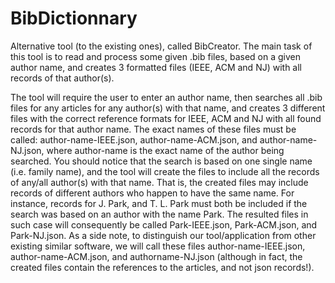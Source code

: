 # BibDictionnary
Alternative tool (to the existing ones), called BibCreator. The main task of this tool is to read and process some given .bib files, based on a given author name, and creates 3 formatted files (IEEE, ACM and NJ) with all records of that author(s). 

The tool will require the user to enter an author name, then searches all .bib files for any articles
for any author(s) with that name, and creates 3 different files with the correct reference formats for IEEE,
ACM and NJ with all found records for that author name. The exact names of these files must be called:
author-name-IEEE.json, author-name-ACM.json, and author-name-NJ.json, where author-name is the
exact name of the author being searched. You should notice that the search is based on one single name
(i.e. family name), and the tool will create the files to include all the records of any/all author(s) with that
name. That is, the created files may include records of different authors who happen to have the same
name. For instance, records for J. Park, and T. L. Park must both be included if the search was based on
an author with the name Park. The resulted files in such case will consequently be called Park-IEEE.json,
Park-ACM.json, and Park-NJ.json. As a side note, to distinguish our tool/application from other existing
similar software, we will call these files author-name-IEEE.json, author-name-ACM.json, and authorname-NJ.json (although in fact, the created files contain the references to the articles, and not json
records!).
